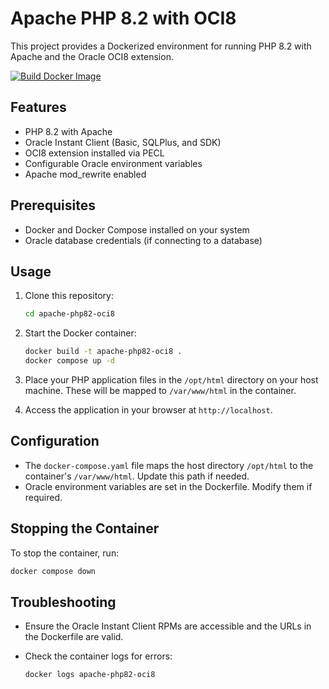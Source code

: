 # Apache PHP 8.2 with OCI8

This project provides a Dockerized environment for running PHP 8.2 with Apache and the Oracle OCI8 extension.

[![Build Docker Image](https://github.com/wrenchpilot/apache-php82-oci8/actions/workflows/docker-image.yml/badge.svg)](https://github.com/wrenchpilot/apache-php82-oci8/actions/workflows/docker-image.yml)

## Features

- PHP 8.2 with Apache
- Oracle Instant Client (Basic, SQLPlus, and SDK)
- OCI8 extension installed via PECL
- Configurable Oracle environment variables
- Apache mod_rewrite enabled

## Prerequisites

- Docker and Docker Compose installed on your system
- Oracle database credentials (if connecting to a database)

## Usage

1. Clone this repository:

   ```bash
   cd apache-php82-oci8
   ```

2. Start the Docker container:

   ```bash
   docker build -t apache-php82-oci8 .
   docker compose up -d
   ```

3. Place your PHP application files in the `/opt/html` directory on your host machine. These will be mapped to `/var/www/html` in the container.

4. Access the application in your browser at `http://localhost`.

## Configuration

- The `docker-compose.yaml` file maps the host directory `/opt/html` to the container's `/var/www/html`. Update this path if needed.
- Oracle environment variables are set in the Dockerfile. Modify them if required.

## Stopping the Container

To stop the container, run:

```bash
docker compose down
```

## Troubleshooting

- Ensure the Oracle Instant Client RPMs are accessible and the URLs in the Dockerfile are valid.
- Check the container logs for errors:

  ```bash
  docker logs apache-php82-oci8
  ```
